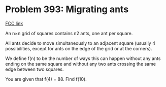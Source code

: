 # Problem 393: Migrating ants

[FCC link](https://www.freecodecamp.org/learn/coding-interview-prep/project-euler/problem-393-migrating-ants)

An n×n grid of squares contains n2 ants, one ant per square.

All ants decide to move simultaneously to an adjacent square (usually 4
possibilities, except for ants on the edge of the grid or at the corners).

We define f(n) to be the number of ways this can happen without any ants ending
on the same square and without any two ants crossing the same edge between two
squares.

You are given that f(4) = 88. Find f(10).
